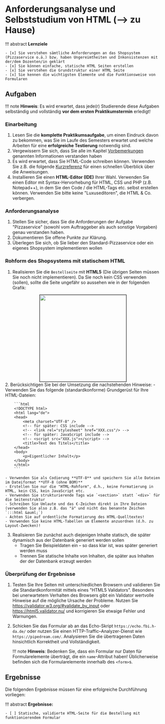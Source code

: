 # Anforderungsanalyse und Selbststudium von HTML (--> zu Hause)

!!! abstract
    **Lernziele**

    - [x] Sie verstehen sämtliche Anforderungen an das Shopsystem (Pizzaservice o.ä.) bzw. haben Ungereimtheiten und Inkonsistenzen mit der/dem Dozenten/in geklärt
    - [x] Sie können einfache, statische HTML Seiten erstellen
    - [x] Sie verstehen die Grundstruktur einer HTML Seite
    - [x] Sie kennen die wichtigsten Elemente und die Funktionsweise von Formularen

## Aufgaben

!!! note
    **Hinweis**: Es wird erwartet, dass jede\(r\) Studierende diese Aufgaben selbständig und vollständig **vor dem ersten Praktikumstermin** erledigt! 

### Einarbeitung 

1. Lesen Sie die **komplette Praktikumsaufgabe**, um einen Eindruck davon zu bekommen, was Sie im Laufe des Semesters erwartet und welche Arbeiten für eine **erfolgreiche Testierung** notwendig sind.
2. Vergewissern Sie sich, dass Sie alle im Kapitel [Vorbemerkungen](vorbemerkung.md) genannten Informationen verstanden haben 
3. Es wird erwartet, dass Sie HTML-Code schreiben können. Verwenden Sie z.B. die folgende [Kurzreferenz](https://websitesetup.org/HTML5-cheat-sheet.pdf) für einen schnellen Überblick über die Anweisungen.
4. Installieren Sie einen **HTML-Editor (IDE)** Ihrer Wahl. Verwenden Sie einen Editor mit Syntax-Hervorhebung für HTML, CSS und PHP (z.B. Notepad++), in dem Sie den Code / die HTML-Tags etc. selbst erstellen können. Verwenden Sie bitte keine "Luxuseditoren", die HTML & Co. verbergen.

### Anforderungsanalyse

1. Stellen Sie sicher, dass Sie die Anforderungen der Aufgabe "Pizzaservice" (sowohl vom Auftraggeber als auch sonstige Vorgaben) genau verstanden haben.
2. Dokumentieren Sie offene Punkte zur Klärung.
3. Überlegen Sie sich, ob Sie lieber den Standard-Pizzaservice oder ein eigenes Shopsystem implementieren wollen

### Rohform des Shopsystems mit statischem HTML

1. Realisieren Sie die `Bestellseite` mit **HTML5** (Die übrigen Seiten müssen Sie noch nicht implementieren). Da Sie noch kein CSS verwenden (sollen), sollte die Seite ungefähr so aussehen wie in der folgenden Grafik:  
<img src="../figures/Bestellung_HTML.png" alt="" style="border: 0.1em solid black; display: block; margin-left: auto; margin-right: auto; width: 20em;"/>
<!--
![](./figures/Bestellung_HTML.png)  
*Rohform der Bestellseite mit HTML - nur Inhalte und Bedienelemente, kein Layout)*
-->
2. Berücksichtigen Sie bei der Umsetzung die nachstehenden Hinweise:
    - Verwenden Sie das folgende (standardkonforme) Grundgerüst für Ihre HTML-Dateien:
  
        ```html  
        <!DOCTYPE html>
        <html lang="de">  
        <head>
            <meta charset="UTF-8" />
            <!-- für später: CSS include -->
            <!-- <link rel="stylesheet" href="XXX.css"/> -->
            <!-- für später: JavaScript include -->
            <!-- <script src="XXX.js"></script> -->
            <title>Text des Titels</title>
        </head>
        <body>
            <p>Eigentlicher Inhalt</p>
        </body>
        </html>
        ```

    - Verwenden Sie als Codierung **UTF-8** und speichern Sie alle Dateien im Dateiformat **UTF-8 (ohne BOM)**
    - Erstellen Sie nur die "HTML-Rohform", d.h., keine Formatierung in HTML, kein CSS, kein JavaScript etc.
    - Verwenden Sie strukturierende Tags wie `<section>` statt `<div>` für die Seitenstruktur
    - Schreiben Sie Umlaute und das €-Zeichen direkt in Ihre Dateien (verwenden Sie also z.B. das "ä" und nicht das benannte Zeichen  `:::html &auml;`)
    - Achten Sie auf ordentliche Formatierung des HTML-Quelltextes! 
    - Verwenden Sie keine HTML-Tabellen um Elemente anzuordnen (d.h. zu Layout-Zwecken)!


3. Realisieren Sie zunächst auch diejenigen Inhalte statisch, die später dynamisch aus der Datenbank generiert werden sollen
    - Tragen Sie Beispieldaten ein – so dass klar ist, was später generiert werden muss 
    - Trennen Sie statische Inhalte von Inhalten, die später aus Inhalten der der Datenbank erzeugt werden

### Überprüfung der Ergebnisse
1. Testen Sie Ihre Seiten mit unterschiedlichen Browsern und validieren Sie die Standardkonformität mittels eines "HTML5 Validators". Besonders bei unerwartetem Verhalten des Browsers gibt ein Validator wertvolle Hinweise auf die mögliche Ursache der Probleme.
Nutzen Sie <https://validator.w3.org/#validate_by_input> oder <https://html5.validator.nu/> und korrigieren Sie etwaige Fehler und Warnungen.

2. Schicken Sie das Formular ab an das Echo-Skript `https://echo.fbi.h-da.de/` oder nutzen Sie einen HTTP-Traffic–Analyzer-Dienst wie `https://pipedream.com/`. Analysieren Sie die übertragenen Daten hinsichtlich Korrektheit und Vollständigkeit.

    !!! note
        **Hinweis**: Bedenken Sie, dass ein Formular nur Daten für Formularelemente überträgt, die ein `name`-Attribut haben! Üblicherweise befinden sich die Formularelemente innerhalb des `<form>`s.

## Ergebnisse

Die folgenden Ergebnisse müssen für eine erfolgreiche Durchführung vorliegen:

!!! abstract
    __Ergebnisse:__

    - [ ] Statische, validierte HTML-Seite für die Bestellung mit funktionierendem Formular

